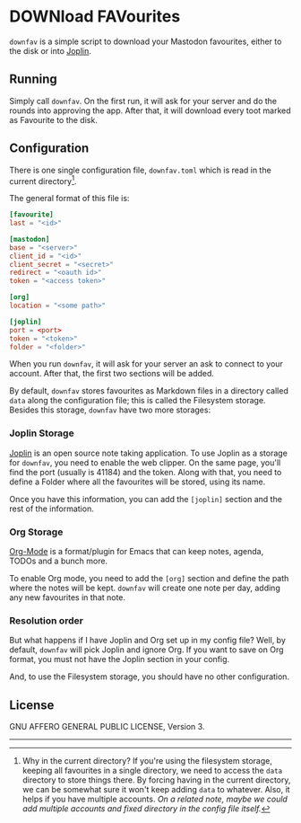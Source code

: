 # DOWNload FAVourites

`downfav` is a simple script to download your Mastodon favourites, either to
the disk or into [Joplin](http://joplinapp.org/).

## Running

Simply call `downfav`. On the first run, it will ask for your server and do
the rounds into approving the app. After that, it will download every toot
marked as Favourite to the disk.

## Configuration

There is one single configuration file, `downfav.toml` which is read in the
current directory[^1].

The general format of this file is:

```toml
[favourite]
last = "<id>"

[mastodon]
base = "<server>"
client_id = "<id>"
client_secret = "<secret>"
redirect = "<oauth id>"
token = "<access token>"

[org]
location = "<some path>"

[joplin]
port = <port>
token = "<token>"
folder = "<folder>"
```

When you run `downfav`, it will ask for your server an ask to connect to your
account. After that, the first two sections will be added.

By default, `downfav` stores favourites as Markdown files in a directory called
`data` along the configuration file; this is called the Filesystem storage.
Besides this storage, `downfav` have two more storages:

### Joplin Storage

[Joplin](https://joplinapp.org/) is an open source note taking application.
To use Joplin as a storage for `downfav`, you need to enable the web clipper.
On the same page, you'll find the port (usually is 41184) and the token. Along
with that, you need to define a Folder where all the favourites will be stored,
using its name.

Once you have this information, you can add the `[joplin]` section and the rest
of the information.

### Org Storage

[Org-Mode](https://orgmode.org/) is a format/plugin for Emacs that can keep
notes, agenda, TODOs and a bunch more.

To enable Org mode, you need to add the `[org]` section and define the path
where the notes will be kept. `downfav` will create one note per day, adding
any new favourites in that note.

### Resolution order

But what happens if I have Joplin and Org set up in my config file? Well, by
default, `downfav` will pick Joplin and ignore Org. If you want to save on Org
format, you must not have the Joplin section in your config.

And, to use the Filesystem storage, you should have no other configuration.

## License

GNU AFFERO GENERAL PUBLIC LICENSE, Version 3.

---

[^1]: Why in the current directory? If you're using the filesystem storage,
  keeping all favourites in a single directory, we need to access the `data`
  directory to store things there. By forcing having in the current directory,
  we can be somewhat sure it won't keep adding `data` to whatever. Also, it
  helps if you have multiple accounts. *On a related note, maybe we could add
  multiple accounts and fixed directory in the config file itself.*
